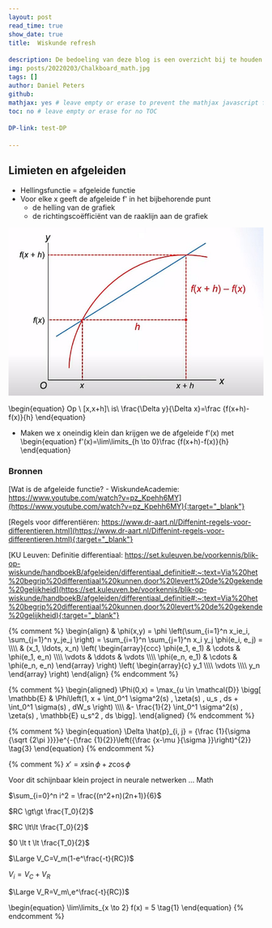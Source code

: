 ```yaml
---
layout: post
read_time: true
show_date: true
title:  Wiskunde refresh

description: De bedoeling van deze blog is een overzicht bij te houden van het wiskundig traject dat is afgelegd met betrekking tot de wiskundige aspecten gerelateerd aan het audio verhaal.
img: posts/20220203/Chalkboard_math.jpg
tags: []
author: Daniel Peters
github:
mathjax: yes # leave empty or erase to prevent the mathjax javascript from loading
toc: no # leave empty or erase for no TOC

DP-link: test-DP

---
```

## Limieten en afgeleiden


* Hellingsfunctie = afgeleide functie
* Voor elke x geeft de afgeleide f' in het bijbehorende punt
  * de helling van de grafiek
  * de richtingscoëfficiënt van de raaklijn aan de grafiek
  
  

  
![Afgeleide](/assets/img/posts/20240212/Afgeleide.jpg)

\begin{equation}
    Op \ [x,x+h]\  is\  \frac{\Delta y}{\Delta x}=\frac {f(x+h)-f(x)}{h}
\end{equation}

* Maken we x oneindig klein dan krijgen we de afgeleide f'(x) met
\begin{equation}
    f'(x)=\lim\limits_{h \to 0}\frac {f(x+h)-f(x)}{h}
\end{equation}
  


### Bronnen

[Wat is de afgeleide functie? - WiskundeAcademie: https://www.youtube.com/watch?v=pz_Kpehh6MY](https://www.youtube.com/watch?v=pz_Kpehh6MY){:target="_blank"}

[Regels voor differentiëren: https://www.dr-aart.nl/Diffenint-regels-voor-differentieren.html](https://www.dr-aart.nl/Diffenint-regels-voor-differentieren.html){:target="_blank"}

[KU Leuven:  Definitie differentiaal: https://set.kuleuven.be/voorkennis/blik-op-wiskunde/handboekB/afgeleiden/differentiaal_definitie#:~:text=Via%20het%20begrip%20differentiaal%20kunnen,door%20levert%20de%20gekende%20gelijkheid](https://set.kuleuven.be/voorkennis/blik-op-wiskunde/handboekB/afgeleiden/differentiaal_definitie#:~:text=Via%20het%20begrip%20differentiaal%20kunnen,door%20levert%20de%20gekende%20gelijkheid){:target="_blank"}




{% comment %}
\begin{align}
  & \phi(x,y) = \phi \left(\sum_{i=1}^n x_ie_i, \sum_{j=1}^n y_je_j \right)
  = \sum_{i=1}^n \sum_{j=1}^n x_i y_j \phi(e_i, e_j) = \\\\\\\\
  & (x_1, \ldots, x_n) \left( \begin{array}{ccc}
      \phi(e_1, e_1) & \cdots & \phi(e_1, e_n) \\\\\\\\
      \vdots & \ddots & \vdots \\\\\\\\
      \phi(e_n, e_1) & \cdots & \phi(e_n, e_n)
    \end{array} \right)
  \left( \begin{array}{c}
      y_1 \\\\\\\\
      \vdots \\\\\\\\
      y_n
    \end{array} \right)
\end{align}
{% endcomment %}

{% comment %}
\begin{aligned}
    \Phi(0,x) = \max_{u \in \mathcal{D}} \bigg[
        \mathbb{E} & \Phi\left(1, 
        x + \int_0^1 \sigma^2(s) \, \zeta(s) \, u_s \, ds
        + \int_0^1 \sigma(s) \, dW_s
    \right) \\\\\\\\
        &- \frac{1}{2} \int_0^1 \sigma^2(s) \, \zeta(s) \,
        \mathbb{E} u_s^2  \, ds
    \bigg].
\end{aligned}
{% endcomment %}

{% comment %}
\begin{equation}
    \Delta \hat{p}_{i, j} = {\frac {1}{\sigma {\sqrt {2\pi }}}}e^{-{\frac {1}{2}}\left({\frac {x-\mu }{\sigma }}\right)^{2}} \tag{3}
\end{equation}
{% endcomment %}

{% comment %}
$x' = x \sin\phi + z \cos\phi$



Voor dit schijnbaar klein project in neurale netwerken ... Math

$\sum_{i=0}^n i^2 = \frac{(n^2+n)(2n+1)}{6}$

$RC \gt\gt \frac{T_0}{2}$

$RC \lt\lt \frac{T_0}{2}$

$0 \lt t \lt \frac{T_0}{2}$

$\Large V_C=V_m(1-e^\frac{-t}{RC})$

$V_i = V_C + V_R$

$\Large V_R=V_m\,e^\frac{-t}{RC})$

\begin{equation}
    \lim\limits_{x \to 2} f(x) = 5 \tag{1}
\end{equation}
{% endcomment %}